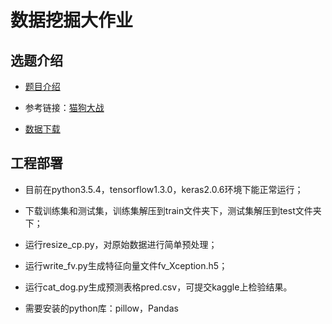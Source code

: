 # 数据挖掘大作业

## 选题介绍

- [题目介绍](https://www.kaggle.com/c/dogs-vs-cats-redux-kernels-edition)

- 参考链接：[猫狗大战](https://zhuanlan.zhihu.com/p/25978105)

- [数据下载](https://www.kaggle.com/c/dogs-vs-cats-redux-kernels-edition/data)

## 工程部署

- 目前在python3.5.4，tensorflow1.3.0，keras2.0.6环境下能正常运行；

- 下载训练集和测试集，训练集解压到train文件夹下，测试集解压到test文件夹下；

- 运行resize_cp.py，对原始数据进行简单预处理；

- 运行write_fv.py生成特征向量文件fv_Xception.h5；

- 运行cat_dog.py生成预测表格pred.csv，可提交kaggle上检验结果。

- 需要安装的python库：pillow，Pandas
